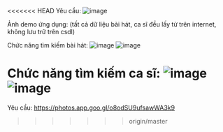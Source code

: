 <<<<<<< HEAD
Yêu cầu:
![image](https://github.com/1701manpt/SongsSingersProject/assets/76032325/0499ca5e-258f-46fe-9108-008c71e8a6d1)

Ảnh demo ứng dụng: (tất cả dữ liệu bài hát, ca sĩ đều lấy từ trên internet, không lưu trữ trên csdl)

Chức năng tìm kiếm bài hát:
![image](https://github.com/1701manpt/SongsSingersProject/assets/76032325/731487df-3eaf-4259-b322-e088dcf31b4b)
![image](https://github.com/1701manpt/SongsSingersProject/assets/76032325/53dac976-70a2-43d9-9b71-3d0b0e2bbf62)

Chức năng tìm kiếm ca sĩ:
![image](https://github.com/1701manpt/SongsSingersProject/assets/76032325/d54d1ad7-ccd2-4754-8b3f-16ce7384af3d)
![image](https://github.com/1701manpt/SongsSingersProject/assets/76032325/edcfbd3a-b64c-4e9d-8b34-abea25aac0bc)
=======
Yêu cầu: https://photos.app.goo.gl/o8odSU9ufsawWA3k9
>>>>>>> origin/master
